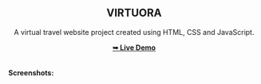 <h2 align="center">VIRTUORA</h2>
<div align="center">
<p>A virtual travel website project created using HTML, CSS and JavaScript.</p>
<a href="https://virtura.vercel.app/"><strong>➥ Live Demo</strong></a>
</div> <br/><br/>
<b>Screenshots:</b> <br/><br/>
<img g"></img>
